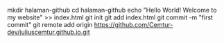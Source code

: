 mkdir halaman-github
cd halaman-github
echo "Hello World! Welcome to my website" >> index.html
git init
git add index.html
git commit -m "first commit"
git remote add origin https://github.com/Cemtur-dev/juliuscemtur.github.io.git
